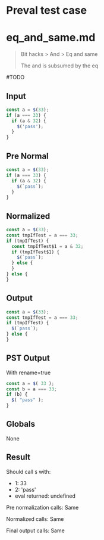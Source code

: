 # Preval test case

# eq_and_same.md

> Bit hacks > And > Eq and same
>
> The and is subsumed by the eq

#TODO

## Input

`````js filename=intro
const a = $(33);
if (a === 33) {
  if (a & 32) {
    $('pass');
  }
}
`````

## Pre Normal

`````js filename=intro
const a = $(33);
if (a === 33) {
  if (a & 32) {
    $(`pass`);
  }
}
`````

## Normalized

`````js filename=intro
const a = $(33);
const tmpIfTest = a === 33;
if (tmpIfTest) {
  const tmpIfTest$1 = a & 32;
  if (tmpIfTest$1) {
    $(`pass`);
  } else {
  }
} else {
}
`````

## Output

`````js filename=intro
const a = $(33);
const tmpIfTest = a === 33;
if (tmpIfTest) {
  $(`pass`);
} else {
}
`````

## PST Output

With rename=true

`````js filename=intro
const a = $( 33 );
const b = a === 33;
if (b) {
  $( "pass" );
}
`````

## Globals

None

## Result

Should call `$` with:
 - 1: 33
 - 2: 'pass'
 - eval returned: undefined

Pre normalization calls: Same

Normalized calls: Same

Final output calls: Same
